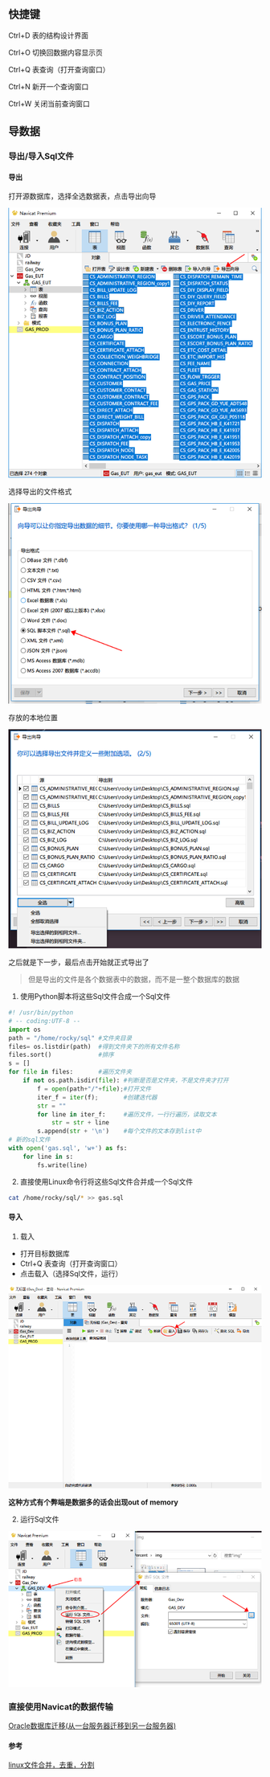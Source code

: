 
## 快捷键

Ctrl+D 表的结构设计界面 

Ctrl+O 切换回数据内容显示页 

Ctrl+Q 表查询（打开查询窗口） 

Ctrl+N 新开一个查询窗口 

Ctrl+W 关闭当前查询窗口 

## 导数据

### 导出/导入Sql文件

#### 导出

打开源数据库，选择全选数据表，点击导出向导

![导出向导](https://raw.githubusercontent.com/loaderlin/OnePercent/master/img/outsqlfile-alltable.png)

选择导出的文件格式

![导出文件格式](https://raw.githubusercontent.com/loaderlin/OnePercent/master/img/outsqlfile-selectfiletype.png)

存放的本地位置

![存放的本地位置](https://raw.githubusercontent.com/loaderlin/OnePercent/master/img/outsqlfile-position.png)

之后就是下一步，最后点击开始就正式导出了

> 但是导出的文件是各个数据表中的数据，而不是一整个数据库的数据

1. 使用Python脚本将这些Sql文件合成一个Sql文件

```python
#! /usr/bin/python
# -- coding:UTF-8 --
import os
path = "/home/rocky/sql" #文件夹目录
files= os.listdir(path)  #得到文件夹下的所有文件名称
files.sort()             #排序
s = []
for file in files:       #遍历文件夹
    if not os.path.isdir(file): #判断是否是文件夹，不是文件夹才打开
        f = open(path+"/"+file);#打开文件
        iter_f = iter(f);       #创建迭代器
        str = ""
        for line in iter_f:     #遍历文件，一行行遍历，读取文本
            str = str + line
        s.append(str + '\n')    #每个文件的文本存到list中
# 新的sql文件
with open('gas.sql', 'w+') as fs:
	for line in s:
		fs.write(line)
```

2. 直接使用Linux命令行将这些Sql文件合并成一个Sql文件

```sh
cat /home/rocky/sql/* >> gas.sql
```

#### 导入

1. 载入

- 打开目标数据库
- Ctrl+Q 表查询（打开查询窗口）
- 点击载入（选择Sql文件，运行）

![载入](https://raw.githubusercontent.com/loaderlin/OnePercent/master/img/infile-onload.png)

**这种方式有个弊端是数据多的话会出现out of memory**

2. 运行Sql文件


![运行Sql文件](https://raw.githubusercontent.com/loaderlin/OnePercent/master/img/infile-runsqlfile.png)


### 直接使用Navicat的数据传输

[Oracle数据库迁移(从一台服务器迁移到另一台服务器)](https://blog.csdn.net/linfanhehe/article/details/78769651)

#### 参考

[linux文件合并，去重，分割](https://www.cnblogs.com/giraffe/p/3193085.html)
